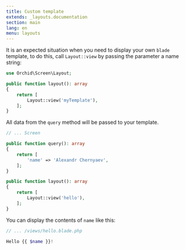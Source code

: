 ```yaml
---
title: Custom template
extends: _layouts.documentation
section: main
lang: en
menu: layouts
---
```



It is an expected situation when you need to display your own `blade` template,
to do this, call `Layout::view` by passing the parameter a name string:

```php
use Orchid\Screen\Layout;

public function layout(): array
{
    return [
        Layout::view('myTemplate'),
    ];
}
```

All data from the `query` method will be passed to your template.

```php
// ... Screen

public function query(): array
{
    return [
        'name' => 'Alexandr Chernyaev',
    ];
}

public function layout(): array
{
    return [
        Layout::view('hello'),
    ];
}
```

You can display the contents of `name` like this:

```php
// ... /views/hello.blade.php

Hello {{ $name }}!
```
